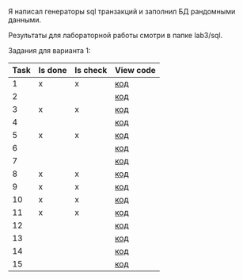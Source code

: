 Я написал генераторы sql транзакций и заполнил БД рандомными данными.

Результаты для лабораторной работы смотри в папке lab3/sql.

Задания для варианта 1:

| Task | Is done | Is check | View code                |
| ---- | ------- | -------- | ------------------------ |
| 1    | x       | x        | [код](sql/select/1.sql)  |
| 2    |         |          | [код](sql/select/2.sql)  |
| 3    | x       | x        | [код](sql/select/3.sql)  |
| 4    |         |          | [код](sql/select/4.sql)  |
| 5    | x       | x        | [код](sql/select/5.sql)  |
| 6    |         |          | [код](sql/select/6.sql)  |
| 7    |         |          | [код](sql/select/7.sql)  |
| 8    | x       | x        | [код](sql/select/8.sql)  |
| 9    | x       | x        | [код](sql/select/9.sql)  |
| 10   | x       | x        | [код](sql/select/10.sql) |
| 11   | x       | x        | [код](sql/select/11.sql) |
| 12   |         |          | [код](sql/select/12.sql) |
| 13   |         |          | [код](sql/select/13.sql) |
| 14   |         |          | [код](sql/select/14.sql) |
| 15   |         |          | [код](sql/select/15.sql) |
